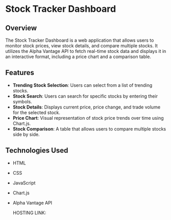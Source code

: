# Stock Tracker Dashboard

## Overview

The Stock Tracker Dashboard is a web application that allows users to monitor stock prices, view stock details, and compare multiple stocks. It utilizes the Alpha Vantage API to fetch real-time stock data and displays it in an interactive format, including a price chart and a comparison table.

## Features

- **Trending Stock Selection**: Users can select from a list of trending stocks.
- **Stock Search**: Users can search for specific stocks by entering their symbols.
- **Stock Details**: Displays current price, price change, and trade volume for the selected stock.
- **Price Chart**: Visual representation of stock price trends over time using Chart.js.
- **Stock Comparison**: A table that allows users to compare multiple stocks side by side.

## Technologies Used

- HTML
- CSS
- JavaScript
- Chart.js
- Alpha Vantage API


  HOSTING LINK:
